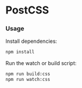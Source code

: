 # PostCSS

### Usage

Install dependencies:

```bash
npm install
```

Run the watch or build script:

```bash
npm run build:css
npm run watch:css
```
